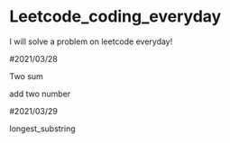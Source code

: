 # Leetcode_coding_everyday

I will solve a problem on leetcode everyday!

#2021/03/28

Two sum

add two number

#2021/03/29

longest_substring
